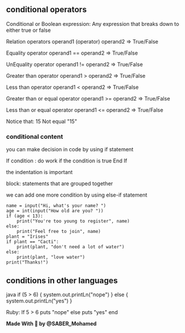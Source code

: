 ## conditional operators

Conditional or Boolean expression:
Any expression that breaks down to either true or false

Relation operators
operand1 (operator) operand2 => True/False

Equality operator
operand1 == operand2 => True/False

UnEquality operator
operand1 != operand2 => True/False

Greater than operator
operand1 > operand2 => True/False

Less than operator
operand1 < operand2 => True/False

Greater than or equal operator
operand1 >= operand2 => True/False

Less than or equal operator
operand1 <= operand2 => True/False

Notice that:
15 Not equal "15"

### conditional content

you can make decision in code by using if statement

If condition :
do work if the condition is true
End If

the indentation is important

block: statements that are grouped together

we can add one more condition by using else-if statement

```
name = input("Hi, what's your name? ")
age = int(input("How old are you? "))
if (age < 13):
    print("You're too young to register", name)
else:
    print("Feel free to join", name)
plant = "Irises"
if plant == "Cacti":
    print(plant, "don't need a lot of water")
else:
    print(plant, "love water")
print("Thanks!")
```

## conditions in other languages

java
if (5 > 6) {
system.out.printLn("nope")
}
else {
system.out.printLn("yes")
}

Ruby:
If 5 > 6
puts "nope"
else
puts "yes"
end

**Made With 💛 by @SABER_Mohamed**
